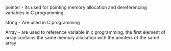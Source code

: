 pointer - its used for pointing memory allocation and dereferencing variables in C programming.

string - Are used in C programming

Array - are used to reference variable in c programming. the first element of array contains the same memory allocation with the pointers of the same array
